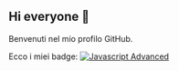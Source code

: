 ## Hi everyone 👋
Benvenuti nel mio profilo GitHub.

Ecco i miei badge:
[![Javascript Advanced]((https://images.credly.com/size/110x110/images/50ce50c8-655b-4cbf-86c7-0fc5d67cb562/blob))](https://www.credly.com/badges/b4dd165b-c903-49e5-8d58-dff9526b104a/public_url)
